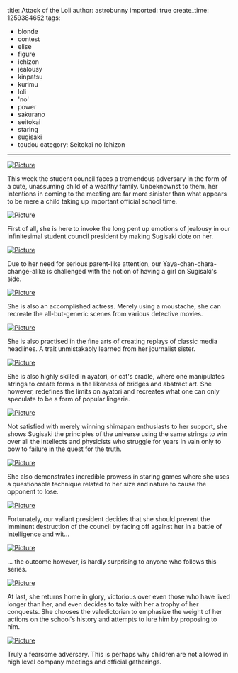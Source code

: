 title: Attack of the Loli
author: astrobunny
imported: true
create_time: 1259384652
tags:
- blonde
- contest
- elise
- figure
- ichizon
- jealousy
- kinpatsu
- kurimu
- loli
- 'no'
- power
- sakurano
- seitokai
- staring
- sugisaki
- toudou
category: Seitokai no Ichizon
---
 [![](wp-uploads/2009/11/wpid-SS-Eclipse_Seitokai_no_Ichizon_-_08_1024x576_h264_E05A7453_1-500x281.jpg "Picture")](/images/wp-uploads/2009/11/wpid-SS-Eclipse_Seitokai_no_Ichizon_-_08_1024x576_h264_E05A7453_1.jpg)  
  
This week the student council faces a tremendous adversary in the form of a cute, unassuming child of a wealthy family. Unbeknownst to them, her intentions in coming to the meeting are far more sinister than what appears to be mere a child taking up important official school time.  
<!--more-->  
 [![](wp-uploads/2009/11/wpid-SS-Eclipse_Seitokai_no_Ichizon_-_08_1024x576_h264_E05A7453_2-500x281.jpg "Picture")](/images/wp-uploads/2009/11/wpid-SS-Eclipse_Seitokai_no_Ichizon_-_08_1024x576_h264_E05A7453_2.jpg)  
  
First of all, she is here to invoke the long pent up emotions of jealousy in our infinitesimal student council president by making Sugisaki dote on her.  
  
 [![](wp-uploads/2009/11/wpid-SS-Eclipse_Seitokai_no_Ichizon_-_08_1024x576_h264_E05A7453_3-500x281.jpg "Picture")](/images/wp-uploads/2009/11/wpid-SS-Eclipse_Seitokai_no_Ichizon_-_08_1024x576_h264_E05A7453_3.jpg)  
  
Due to her need for serious parent-like attention, our Yaya-chan-chara-change-alike is challenged with the notion of having a girl on Sugisaki's side.  
  
 [![](wp-uploads/2009/11/wpid-SS-Eclipse_Seitokai_no_Ichizon_-_08_1024x576_h264_E05A7453_5-500x281.jpg "Picture")](/images/wp-uploads/2009/11/wpid-SS-Eclipse_Seitokai_no_Ichizon_-_08_1024x576_h264_E05A7453_5.jpg)  
  
She is also an accomplished actress. Merely using a moustache, she can recreate the all-but-generic scenes from various detective movies.  
  
  [![](wp-uploads/2009/11/wpid-SS-Eclipse_Seitokai_no_Ichizon_-_08_1024x576_h264_E05A7453_4-500x281.jpg "Picture")](/images/wp-uploads/2009/11/wpid-SS-Eclipse_Seitokai_no_Ichizon_-_08_1024x576_h264_E05A7453_4.jpg)  
  
She is also practised in the fine arts of creating replays of classic media headlines. A trait unmistakably learned from her journalist sister.  
  
 [![](wp-uploads/2009/11/wpid-SS-Eclipse_Seitokai_no_Ichizon_-_08_1024x576_h264_E05A7453_8-500x281.jpg "Picture")](/images/wp-uploads/2009/11/wpid-SS-Eclipse_Seitokai_no_Ichizon_-_08_1024x576_h264_E05A7453_8.jpg)  
  
She is also highly skilled in ayatori, or cat's cradle, where one manipulates strings to create forms in the likeness of bridges and abstract art. She however, redefines the limits on ayatori and recreates what one can only speculate to be a form of popular lingerie.  
  
 [![](wp-uploads/2009/11/wpid-SS-Eclipse_Seitokai_no_Ichizon_-_08_1024x576_h264_E05A7453_9-500x281.jpg "Picture")](/images/wp-uploads/2009/11/wpid-SS-Eclipse_Seitokai_no_Ichizon_-_08_1024x576_h264_E05A7453_9.jpg)  
  
Not satisfied with merely winning shimapan enthusiasts to her support, she shows Sugisaki the principles of the universe using the same strings to win over all the intellects and physicists who struggle for years in vain only to bow to failure in the quest for the truth.  
  
 [![](wp-uploads/2009/11/wpid-SS-Eclipse_Seitokai_no_Ichizon_-_08_1024x576_h264_E05A7453_11-500x281.jpg "Picture")](/images/wp-uploads/2009/11/wpid-SS-Eclipse_Seitokai_no_Ichizon_-_08_1024x576_h264_E05A7453_11.jpg)  
  
She also demonstrates incredible prowess in staring games where she uses a questionable technique related to her size and nature to cause the opponent to lose.  
  
 [![](wp-uploads/2009/11/wpid-SS-Eclipse_Seitokai_no_Ichizon_-_08_1024x576_h264_E05A7453_12-500x281.jpg "Picture")](/images/wp-uploads/2009/11/wpid-SS-Eclipse_Seitokai_no_Ichizon_-_08_1024x576_h264_E05A7453_12.jpg)  
  
Fortunately, our valiant president decides that she should prevent the imminent destruction of the council by facing off against her in a battle of intelligence and wit...  
  
 [![](wp-uploads/2009/11/wpid-SS-Eclipse_Seitokai_no_Ichizon_-_08_1024x576_h264_E05A7453_13-500x281.jpg "Picture")](/images/wp-uploads/2009/11/wpid-SS-Eclipse_Seitokai_no_Ichizon_-_08_1024x576_h264_E05A7453_13.jpg)  
  
... the outcome however, is hardly surprising to anyone who follows this series.  
  
 [![](wp-uploads/2009/11/wpid-SS-Eclipse_Seitokai_no_Ichizon_-_08_1024x576_h264_E05A7453_14-500x281.jpg "Picture")](/images/wp-uploads/2009/11/wpid-SS-Eclipse_Seitokai_no_Ichizon_-_08_1024x576_h264_E05A7453_14.jpg)  
  
At last, she returns home in glory, victorious over even those who have lived longer than her, and even decides to take with her a trophy of her conquests. She chooses the valedictorian to emphasize the weight of her actions on the school's history and attempts to lure him by proposing to him.  
  
 [![](wp-uploads/2009/11/wpid-SS-Eclipse_Seitokai_no_Ichizon_-_08_1024x576_h264_E05A7453_16-500x281.jpg "Picture")](/images/wp-uploads/2009/11/wpid-SS-Eclipse_Seitokai_no_Ichizon_-_08_1024x576_h264_E05A7453_16.jpg)  
  
Truly a fearsome adversary. This is perhaps why children are not allowed in high level company meetings and official gatherings.